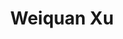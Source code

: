 ---
# Display name

title: Weiquan Xu
user_groups: ["Graduated Ph.D Students"]



organizations:
- name: 2008-2013 

Interests:
- Numerical simulation for the copolymer system based on mean field theory

---